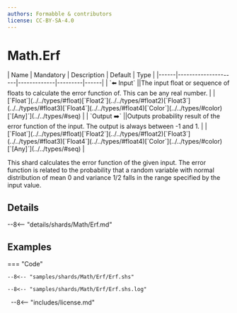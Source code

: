 ```yaml
---
authors: Formabble & contributors
license: CC-BY-SA-4.0
---
```



# Math.Erf

<div class="sh-parameters" markdown="1">
| Name | Mandatory | Description | Default | Type |
|------|---------------------|-------------|---------|------|
| `⬅️ Input` ||The input float or sequence of floats to calculate the error function of. This can be any real number. | | [`Float`](../../types/#float)[`Float2`](../../types/#float2)[`Float3`](../../types/#float3)[`Float4`](../../types/#float4)[`Color`](../../types/#color)[`[Any]`](../../types/#seq) |
| `Output ➡️` ||Outputs probability result of the error function of the input. The output is always between -1 and 1. | | [`Float`](../../types/#float)[`Float2`](../../types/#float2)[`Float3`](../../types/#float3)[`Float4`](../../types/#float4)[`Color`](../../types/#color)[`[Any]`](../../types/#seq) |

</div>

This shard calculates the error function of the given input. The error function is related to the probability that a random variable with normal distribution of mean 0 and variance 1/2 falls in the range specified by the input value.

## Details

--8<-- "details/shards/Math/Erf.md"


## Examples

=== "Code"

  ```x86asm linenums="1"
  --8<-- "samples/shards/Math/Erf/Erf.shs"
  ```

  ```
  --8<-- "samples/shards/Math/Erf/Erf.shs.log"
  ```
&nbsp;
--8<-- "includes/license.md"

